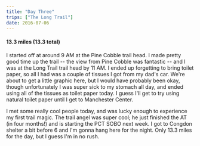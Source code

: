 ```yaml
---
title: "Day Three"
trips: ["The Long Trail"]
date: 2016-07-06
---
```



#### **13.3 miles (13.3 total)**

I started off at around 9 AM at the Pine Cobble trail head. I made pretty good time up the trail -- the view from Pine Cobble was fantastic -- and I was at the Long Trail trail head by 11 AM. I ended up forgetting to bring toilet paper, so all I had was a couple of tissues I got from my dad's car. We're about to get a little graphic here, but I would have probably been okay, though unfortunately I was super sick to my stomach all day, and ended using all of the tissues as toilet paper today. I guess I'll get to try using natural toilet paper until I get to Manchester Center.

I met some really cool people today, and was lucky enough to experience my first trail magic. The trail angel was super cool; he just finished the AT (in four months!) and is starting the PCT SOBO next week. I got to Congdon shelter a bit before 6 and I'm gonna hang here for the night. Only 13.3 miles for the day, but I guess I'm in no rush.
